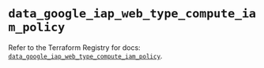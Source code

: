 # `data_google_iap_web_type_compute_iam_policy`

Refer to the Terraform Registry for docs: [`data_google_iap_web_type_compute_iam_policy`](https://registry.terraform.io/providers/hashicorp/google/6.36.0/docs/data-sources/iap_web_type_compute_iam_policy).
